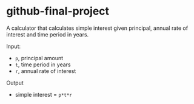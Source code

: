 # github-final-project

A calculator that calculates simple interest given principal, annual rate of interest and time period in years.

Input:
-   `p`, principal amount
-   `t`, time period in years
-   `r`, annual rate of interest

Output
-   simple interest = `p*t*r`
